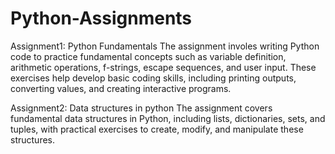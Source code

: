 # Python-Assignments

Assignment1: Python Fundamentals
The assignment involes writing Python code to practice fundamental concepts such as variable definition, arithmetic operations, f-strings, escape sequences, and user input. These exercises help develop basic coding skills, including printing outputs, converting values, and creating interactive programs.

Assignment2: Data structures in python 
The assignment covers fundamental data structures in Python, including lists, dictionaries, sets, and tuples, with practical exercises to create, modify, and manipulate these structures.
